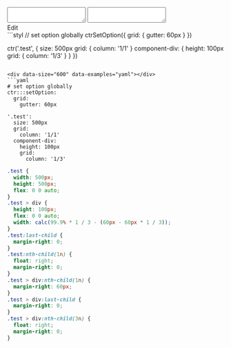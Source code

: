 <!-- gen:false -->

<div data-size="600" class="code-cont" data-example="global">
    <div class="code">
        <div class="code-wrap">
            <textarea id="stylus"></textarea>
            <textarea id="css"></textarea>
            <div class="edit-code">
                <span>Edit</span>
            </div>
        </div>
    </div>
</div>


<div data-size="600" data-examples="stylus"></div>
```styl
// set option globally
ctrSetOption({
  grid: {
    gutter: 60px
  }
})

ctr('.test', {
  size: 500px
  grid: {
    column: '1/1'
  }
  component-div: {
    height: 100px
    grid: {
      column: '1/3'
    }
  }
})
```

<div data-size="600" data-examples="yaml"></div>
```yaml
# set option globally
ctr:::setOption:
  grid:
    gutter: 60px

'.test':
  size: 500px
  grid:
    column: '1/1'
  component-div:
    height: 100px
    grid:
      column: '1/3'
```

```css
.test {
  width: 500px;
  height: 500px;
  flex: 0 0 auto;
}
.test > div {
  height: 100px;
  flex: 0 0 auto;
  width: calc(99.9% * 1 / 3 - (60px - 60px * 1 / 3));
}
.test:last-child {
  margin-right: 0;
}
.test:nth-child(1n) {
  float: right;
  margin-right: 0;
}
.test > div:nth-child(1n) {
  margin-right: 60px;
}
.test > div:last-child {
  margin-right: 0;
}
.test > div:nth-child(3n) {
  float: right;
  margin-right: 0;
}
```
<div class="cf"></div>
